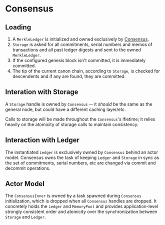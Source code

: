 # Consensus

## Loading
1. A `MerkleLedger` is initialized and owned exclusively by [Consensus](https://github.com/AleoHQ/snarkOS/blob/staging/consensus/src/consensus/mod.rs).
2. `Storage` is asked for all commitments, serial numbers and memos of transactions and all past ledger digests and sent to the owned `MerkleLedger`.
3. If the configured genesis block isn't committed, it is immediately committed.
4. The tip of the current canon chain, according to `Storage`, is checked for descendents and if any are found, they are committed.

## Interation with Storage
A `Storage` handle is owned by `Consensus` -- it *should* be the same as the general node, but could have a different caching layer/etc.

Calls to storage will be made throughout the `Consensus`'s lfietime; it relies heavily on the atomicity of storage calls to maintain consistency.

## Interaction with Ledger

The instantiated `Ledger` is exclusively owned by `Consensus` behind an actor model. Consensus owns the task of keeping `Ledger` and `Storage` in sync as the set of commitments, serial numbers, etc are changed via commit and decommit operations.

## Actor Model

The `ConsensusInner` is owned by a task spawned during `Consensus` initialization, which is dropped when all `Consensus` handles are dropped. It concretely holds the `Ledger` and `MemoryPool` and provides application-level strongly consistent order and atomicity over the synchronization between `Storage` and `Ledger`.
